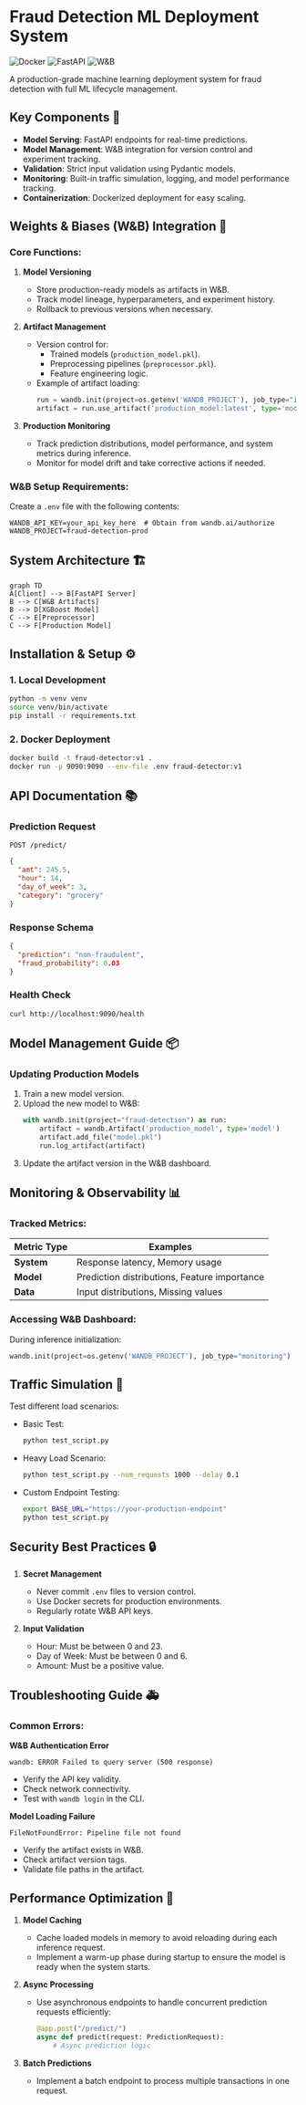 
# Fraud Detection ML Deployment System

![Docker](https://img.shields.io/badge/Docker-2CA5E0?style=flat&logo=docker&logoColor=white)
![FastAPI](https://img.shields.io/badge/FastAPI-009688?style=flat&logo=FastAPI&logoColor=white)
![W&B](https://img.shields.io/badge/Weights_&_Biases-FFBE00?style=flat&logo=WeightsAndBiases&logoColor=white)

A production-grade machine learning deployment system for fraud detection with full ML lifecycle management.

## Key Components 🔑

- **Model Serving**: FastAPI endpoints for real-time predictions.
- **Model Management**: W&B integration for version control and experiment tracking.
- **Validation**: Strict input validation using Pydantic models.
- **Monitoring**: Built-in traffic simulation, logging, and model performance tracking.
- **Containerization**: Dockerized deployment for easy scaling.

## Weights & Biases (W&B) Integration 🧪

### Core Functions:
1. **Model Versioning**
   - Store production-ready models as artifacts in W&B.
   - Track model lineage, hyperparameters, and experiment history.
   - Rollback to previous versions when necessary.

2. **Artifact Management**
   - Version control for:
     - Trained models (`production_model.pkl`).
     - Preprocessing pipelines (`preprocessor.pkl`).
     - Feature engineering logic.
   - Example of artifact loading:
     ```python
     run = wandb.init(project=os.getenv('WANDB_PROJECT'), job_type="inference")
     artifact = run.use_artifact('production_model:latest', type='model')
     ```

3. **Production Monitoring**
   - Track prediction distributions, model performance, and system metrics during inference.
   - Monitor for model drift and take corrective actions if needed.

### W&B Setup Requirements:
Create a `.env` file with the following contents:
```
WANDB_API_KEY=your_api_key_here  # Obtain from wandb.ai/authorize
WANDB_PROJECT=fraud-detection-prod
```

## System Architecture 🏗

```mermaid
graph TD
A[Client] --> B[FastAPI Server]
B --> C[W&B Artifacts]
B --> D[XGBoost Model]
C --> E[Preprocessor]
C --> F[Production Model]
```

## Installation & Setup ⚙️

### 1. Local Development

```bash
python -m venv venv
source venv/bin/activate
pip install -r requirements.txt
```

### 2. Docker Deployment

```bash
docker build -t fraud-detector:v1 .
docker run -p 9090:9090 --env-file .env fraud-detector:v1
```

## API Documentation 📚

### Prediction Request

`POST /predict/`
```json
{
  "amt": 245.5,
  "hour": 14,
  "day_of_week": 3,
  "category": "grocery"
}
```

### Response Schema
```json
{
  "prediction": "non-fraudulent",
  "fraud_probability": 0.03
}
```

### Health Check
```bash
curl http://localhost:9090/health
```

## Model Management Guide 📦

### Updating Production Models
1. Train a new model version.
2. Upload the new model to W&B:
   ```python
   with wandb.init(project="fraud-detection") as run:
       artifact = wandb.Artifact('production_model', type='model')
       artifact.add_file("model.pkl")
       run.log_artifact(artifact)
   ```
3. Update the artifact version in the W&B dashboard.

## Monitoring & Observability 📊

### Tracked Metrics:

| Metric Type | Examples                             | 
|-------------|--------------------------------------|
| **System**  | Response latency, Memory usage      |
| **Model**   | Prediction distributions, Feature importance |
| **Data**    | Input distributions, Missing values |

### Accessing W&B Dashboard:
During inference initialization:
```python
wandb.init(project=os.getenv('WANDB_PROJECT'), job_type="monitoring")
```

## Traffic Simulation 🚦

Test different load scenarios:
- Basic Test:
  ```bash
  python test_script.py
  ```

- Heavy Load Scenario:
  ```bash
  python test_script.py --num_requests 1000 --delay 0.1
  ```

- Custom Endpoint Testing:
  ```bash
  export BASE_URL="https://your-production-endpoint"
  python test_script.py
  ```

## Security Best Practices 🔒

1. **Secret Management**
   - Never commit `.env` files to version control.
   - Use Docker secrets for production environments.
   - Regularly rotate W&B API keys.

2. **Input Validation**
   - Hour: Must be between 0 and 23.
   - Day of Week: Must be between 0 and 6.
   - Amount: Must be a positive value.

## Troubleshooting Guide 🚑

### Common Errors:

**W&B Authentication Error**
```
wandb: ERROR Failed to query server (500 response)
```
- Verify the API key validity.
- Check network connectivity.
- Test with `wandb login` in the CLI.

**Model Loading Failure**
```
FileNotFoundError: Pipeline file not found
```
- Verify the artifact exists in W&B.
- Check artifact version tags.
- Validate file paths in the artifact.

## Performance Optimization 🚀

1. **Model Caching**
   - Cache loaded models in memory to avoid reloading during each inference request.
   - Implement a warm-up phase during startup to ensure the model is ready when the system starts.

2. **Async Processing**
   - Use asynchronous endpoints to handle concurrent prediction requests efficiently:
     ```python
     @app.post("/predict/")
     async def predict(request: PredictionRequest):
         # Async prediction logic
     ```

3. **Batch Predictions**
   - Implement a batch endpoint to process multiple transactions in one request.
